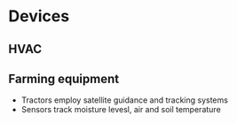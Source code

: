 # Devices

## HVAC

##

##

## Farming equipment

- Tractors employ satellite guidance and tracking systems
- Sensors track moisture levesl, air and soil temperature
